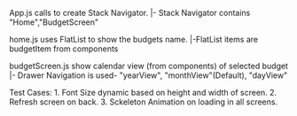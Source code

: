 App.js calls to create Stack Navigator.
|- Stack Navigator contains "Home","BudgetScreen"

home.js uses FlatList to show the budgets name.
|-FlatList items are budgetItem from components

budgetScreen.js show calendar view (from components) of selected budget
|- Drawer Navigation is used- "yearView", "monthView"(Default), "dayView"

Test Cases: 
    1. Font Size dynamic based on height and width of screen.
    2. Refresh screen on back.
    3. Sckeleton Animation on loading in all screens.
